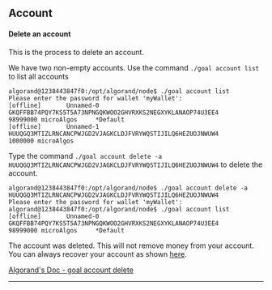 ## Account

#### Delete an account

This is the process to delete an account.

We have two non-empty accounts. Use the command ```./goal account list``` to list all accounts


```
algorand@1238443847f0:/opt/algorand/node$ ./goal account list
Please enter the password for wallet 'myWallet':
[offline]       Unnamed-0       GKQFFBB74PQY7KS5T5A73NPNGQKWOO2GHVRXKS2NEGXYKLANAOP74U3EE4      98999000 microAlgos     *Default
[offline]       Unnamed-1       HUUQGQ3MTIZLRNCANCPWJGD2VJAGKCLDJFVRYWQSTIJILQ6HEZUOJNWUW4      1000000 microAlgos
```

Type the command ```./goal account delete -a HUUQGQ3MTIZLRNCANCPWJGD2VJAGKCLDJFVRYWQSTIJILQ6HEZUOJNWUW4``` to delete the account.

```
algorand@1238443847f0:/opt/algorand/node$ ./goal account delete -a HUUQGQ3MTIZLRNCANCPWJGD2VJAGKCLDJFVRYWQSTIJILQ6HEZUOJNWUW4
Please enter the password for wallet 'myWallet':
algorand@1238443847f0:/opt/algorand/node$ ./goal account list
[offline]       Unnamed-0       GKQFFBB74PQY7KS5T5A73NPNGQKWOO2GHVRXKS2NEGXYKLANAOP74U3EE4      98999000 microAlgos     *Default
```

The account was deleted. This will not remove money from your account. You can always recover your account as shown [here](https://developer.algorand.org/docs/reference/cli/goal/account/recover.md#recover_account).

[Algorand's Doc - goal account delete](https://developer.algorand.org/docs/reference/cli/goal/account/delete/) 

------